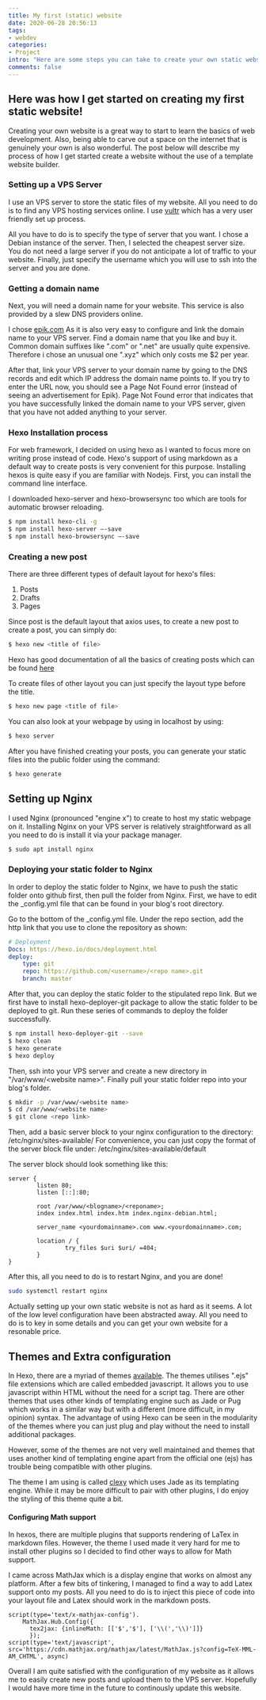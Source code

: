 ```yaml
---
title: My first (static) website
date: 2020-06-28 20:56:13
tags: 
- webdev
categories: 
- Project
intro: "Here are some steps you can take to create your own static website too"
comments: false
---
```


## Here was how I get started on creating my first static website!

Creating your own website is a great way to start to learn the basics of web development. Also, being able to carve out a space on the internet that is genuinely your own is also wonderful. The post below will describe my process of how I get started create a website without the use of  a template website builder.

### Setting up a VPS Server
I use an VPS server to store the static files of my website. All you need to do is to find any VPS hosting services online. I use [vultr](https://www.vultr.com/) which has a very user friendly set up process. 

All you have to do is to specify the type of server that you want. I chose a Debian instance of the server. Then, I selected the cheapest server size. You do not need a large server if you do not anticipate a lot of traffic to your website. Finally, just specify the username which you will use to ssh into the server and you are done. 

### Getting a domain name
Next, you will need a domain name for your website. This service is also provided by a slew DNS providers online. 

I chose [epik.com](https://www.epik.com/) As it is also very easy to configure and link the domain name to your VPS server. Find a domain name that you like and buy it. Common domain suffixes like ".com" or ".net" are usually quite expensive. Therefore i chose an unusual one ".xyz" which only costs me $2 per year. 

After that, link your VPS server to your domain name by going to the DNS records and edit which IP address the domain name points to. If you try to enter the URL now, you should see a Page Not Found error (instead of seeing an advertisement for Epik). Page Not Found error that indicates that you have successfully linked the domain name to your VPS server, given that you have not added anything to your server. 

### Hexo Installation process

For web framework, I decided on using hexo as I wanted to focus more on writing prose instead of code. Hexo's support of using markdown as a default way to create posts is very convenient for this purpose. Installing hexos is quite easy if you are familiar with Nodejs. First, you can install the command line interface. 

I downloaded hexo-server and hexo-browsersync too which are tools for automatic browser reloading.

```bash
$ npm install hexo-cli -g
$ npm install hexo-server —-save
$ npm install hexo-browsersync —-save
```

### Creating a new post

There are three different types of default layout for hexo's files:

1. Posts
2. Drafts
3. Pages

Since post is the default layout that axios uses, to create a new post to create a post, you can simply do:

```bash
$ hexo new <title of file>
```

Hexo has good documentation of all the basics of creating posts which can be found [here](https://hexo.io/docs/writing.html)

To create files of other layout you can just specify the layout type before the title.

```bash
$ hexo new page <title of file>
```

You can also look at your webpage by using in localhost by using:

```bash
$ hexo server
```


After you have finished creating your posts, you can generate your static files into the public folder using the command:
```bash
$ hexo generate
```

## Setting up Nginx
I used Nginx (pronounced "engine x") to create to host my static webpage on it. Installing Nginx on your VPS server is relatively straightforward as all you need to do is install it via your package manager.
```bash
$ sudo apt install nginx
```

### Deploying your static folder to Nginx
In order to deploy the static folder to Nginx, we have to push the static folder onto github first, then pull the folder from Nginx. First, we have to edit the \_config.yml file that can be found in your blog's root directory.

Go to the bottom of the \_config.yml file. Under the repo section, add the http link that you use to clone the repository as shown: 

```yml
# Deployment
Docs: https://hexo.io/docs/deployment.html
deploy: 
    type: git
    repo: https://github.com/<username>/<repo name>.git
    branch: master     
```

After that, you can deploy the static folder to the stipulated repo link. But we first have to install hexo-deployer-git package to allow the static folder to be deployed to git. Run these series of commands to deploy the folder successfully.

```bash
$ npm install hexo-deployer-git --save
$ hexo clean
$ hexo generate
$ hexo deploy
```

Then, ssh into your VPS server and create a new directory in "/var/www/\<website name\>". Finally pull your static folder repo into your blog's folder.
```bash
$ mkdir -p /var/www/<website name>
$ cd /var/www/<website name>
$ git clone <repo link>
```
Then, add a basic server block to your nginx configuration to the directory: /etc/nginx/sites-available/ 
For convenience, you can just copy the format of the server block file under:  /etc/nginx/sites-available/default

The server block should look something like this: 
```
server {
        listen 80;
        listen [::]:80;

        root /var/www/<blogname>/<reponame>;
        index index.html index.htm index.nginx-debian.html;

        server_name <yourdomainname>.com www.<yourdomainname>.com;

        location / {
                try_files $uri $uri/ =404;
        }
}
```
After this, all you need to do is to restart Nginx, and you are done!

```bash
sudo systemctl restart nginx
```

Actually setting up your own static website is not as hard as it seems. A lot of the low level configuration have been abstracted away. All you need to do is to key in some details and you can get your own website for a resonable price.


## Themes and Extra configuration
In Hexo, there are a myriad of themes [available](https://hexo.io/themes/). The themes utilises ".ejs" file extensions which are called embedded javascript. It allows you to use javascript within HTML without the need for a script tag. There are other themes that uses other kinds of templating engine such as Jade or Pug which works in a similar way but with a different (more difficult, in my opinion) syntax. The advantage of using Hexo can be seen in the modularity of the themes where you can just plug and play without the need to install additional packages. 

However, some of the themes are not very well maintained and themes that uses another kind of templating engine apart from the official one (ejs) has trouble being compatible with other plugins. 

The theme I am using is called [clexy](https://github.com/mkkhedawat/clexy) which uses Jade as its templating engine. While it may be more difficult to pair with other plugins, I do enjoy the styling of this theme quite a bit. 

#### Configuring Math support
In hexos, there are multiple plugins that supports rendering of LaTex in markdown files. However, the theme I used made it very hard for me to install other plugins so I decided to find other ways to allow for Math support. 

I came across MathJax which is a display engine that works on almost any platform. After a few bits of tinkering, I managed to find a way to add Latex support onto my posts. All you need to do is to inject this piece of code into your layout file and Latex should work in the markdown posts.

```jade
script(type='text/x-mathjax-config').
    MathJax.Hub.Config({
      tex2jax: {inlineMath: [['$','$'], ['\\(','\\)']]}
      });
script(type='text/javascript', src='https://cdn.mathjax.org/mathjax/latest/MathJax.js?config=TeX-MML-AM_CHTML', async)
```

Overall I am quite satisfied with the configuration of my website as it allows me to easily create new posts and upload them to the VPS server. Hopefully I would have more time in the future to continously update this website. 



